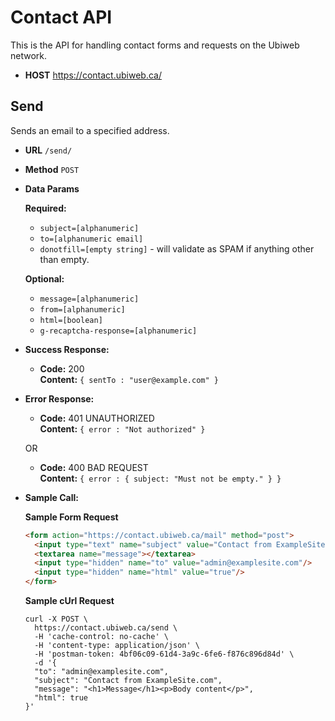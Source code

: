 # Contact API

This is the API for handling contact forms and requests on the Ubiweb network.

- 	**HOST**
	https://contact.ubiweb.ca/

## Send

Sends an email to a specified address.

*  **URL**
   `/send/`

*  **Method**
   `POST`

*  **Data Params**

   **Required:**
   - `subject=[alphanumeric]`
   - `to=[alphanumeric email]`
   - `donotfill=[empty string]` - will validate as SPAM if anything other than empty.

   **Optional:**
   - `message=[alphanumeric]`
   - `from=[alphanumeric]`
   - `html=[boolean]`
   - `g-recaptcha-response=[alphanumeric]`

* **Success Response:**

  * **Code:** 200 <br />
    **Content:** `{ sentTo : "user@example.com" }`
 
* **Error Response:**

  * **Code:** 401 UNAUTHORIZED <br />
    **Content:** `{ error : "Not authorized" }`

  OR

  * **Code:** 400 BAD REQUEST <br />
    **Content:** `{ error : { subject: "Must not be empty." } }`

* **Sample Call:**

  **Sample Form Request**
  ``` html
  <form action="https://contact.ubiweb.ca/mail" method="post">
	<input type="text" name="subject" value="Contact from ExampleSite.com"/>
	<textarea name="message"></textarea>
	<input type="hidden" name="to" value="admin@examplesite.com"/>
	<input type="hidden" name="html" value="true"/>
  </form>
  ```
  
  **Sample cUrl Request**
	```
	curl -X POST \
	  https://contact.ubiweb.ca/send \
	  -H 'cache-control: no-cache' \
	  -H 'content-type: application/json' \
	  -H 'postman-token: 4bf06c09-61d4-3a9c-6fe6-f876c896d84d' \
	  -d '{
	  "to": "admin@examplesite.com",
	  "subject": "Contact from ExampleSite.com",
	  "message": "<h1>Message</h1><p>Body content</p>",
	  "html": true
	}'
	```
